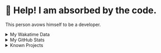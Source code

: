 # 🥺 Help! I am absorbed by the code. 

This person avows himself to be a developer.

<details>

<summary>My Wakatime Data</summary>

<!--START_SECTION:waka-->
![Lines of code](https://img.shields.io/badge/From%20Hello%20World%20I%27ve%20Written-8.9%20million%20lines%20of%20code-blue)

**🐱 My GitHub Data** 

> 📦 785.9 kB Used in GitHub's Storage 
 > 
> 🏆 698 Contributions in the Year 2024
 > 
> 🚫 Not Opted to Hire
 > 
> 📜 90 Public Repositories 
 > 
> 🔑 28 Private Repositories 
 > 
**I'm an Early 🐤** 

```text
🌞 Morning                2197 commits        ██████░░░░░░░░░░░░░░░░░░░   23.96 % 
🌆 Daytime                3939 commits        ███████████░░░░░░░░░░░░░░   42.96 % 
🌃 Evening                2959 commits        ████████░░░░░░░░░░░░░░░░░   32.27 % 
🌙 Night                  75 commits          ░░░░░░░░░░░░░░░░░░░░░░░░░   00.82 % 
```
📅 **I'm Most Productive on Tuesday** 

```text
Monday                   1139 commits        ███░░░░░░░░░░░░░░░░░░░░░░   12.42 % 
Tuesday                  1611 commits        ████░░░░░░░░░░░░░░░░░░░░░   17.57 % 
Wednesday                1609 commits        ████░░░░░░░░░░░░░░░░░░░░░   17.55 % 
Thursday                 1323 commits        ████░░░░░░░░░░░░░░░░░░░░░   14.43 % 
Friday                   1360 commits        ████░░░░░░░░░░░░░░░░░░░░░   14.83 % 
Saturday                 1145 commits        ███░░░░░░░░░░░░░░░░░░░░░░   12.49 % 
Sunday                   983 commits         ███░░░░░░░░░░░░░░░░░░░░░░   10.72 % 
```


**I Mostly Code in Go** 

```text
Go                       35 repos            █████████░░░░░░░░░░░░░░░░   34.65 % 
TeX                      6 repos             █░░░░░░░░░░░░░░░░░░░░░░░░   05.94 % 
Rust                     3 repos             █░░░░░░░░░░░░░░░░░░░░░░░░   02.97 % 
Swift                    3 repos             █░░░░░░░░░░░░░░░░░░░░░░░░   02.97 % 
Shell                    2 repos             ░░░░░░░░░░░░░░░░░░░░░░░░░   01.98 % 
```




 Last Updated on 13/05/2024 01:19:15 UTC
<!--END_SECTION:waka-->

</details>

<details>
 
 <summary>My GitHub Stats</summary>

[![CDFMLR's github stats](https://github-readme-stats.vercel.app/api?username=cdfmlr&count_private=true&show_icons=true)](https://github.com/anuraghazra/github-readme-stats)
 
</details>

<details>

<summary>Known Projects</summary>

[![Star History Chart](https://api.star-history.com/svg?repos=cdfmlr/pyflowchart,cdfmlr/muvtuber,cdfmlr/crud,cdfmlr/murecom-verse-1,cdfmlr/murecom-intro&type=Date)](https://star-history.com/#cdfmlr/pyflowchart&cdfmlr/muvtuber&cdfmlr/crud&cdfmlr/murecom-verse-1&cdfmlr/murecom-intro&Date)

 </details>
